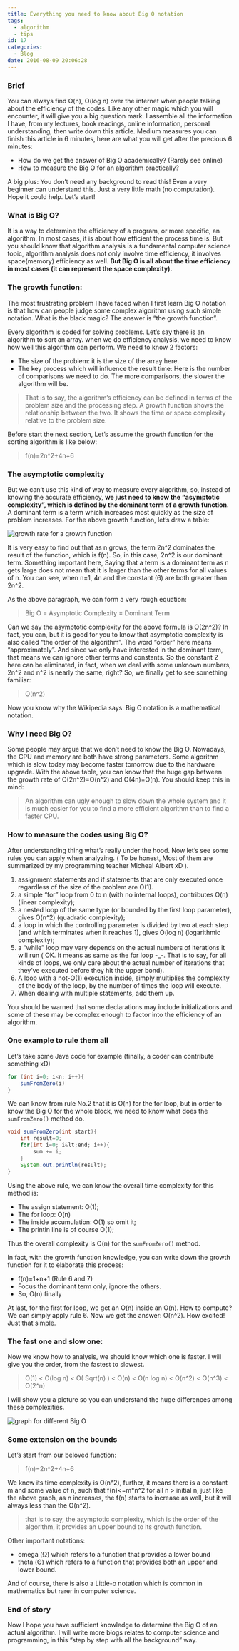```yaml
---
title: Everything you need to know about Big O notation
tags:
  - algorithm
  - tips
id: 17
categories:
  - Blog
date: 2016-08-09 20:06:28
---
```


### Brief

You can always find O(n), O(log n) over the internet when people talking about the efficiency of the codes. Like any other magic which you will encounter, it will give you a big question mark. I assemble all the information I have, from my lectures, book readings, online information, personal understanding, then write down this article. Medium measures you can finish this article in 6 minutes, here are what you will get after the precious 6 minutes:

*   How do we get the answer of Big O academically? (Rarely see online)
*   How to measure the Big O for an algorithm practically?

A big plus: You don’t need any background to read this! Even a very beginner can understand this. Just a very little math (no computation). Hope it could help. Let’s start!

<!--more-->

### What is Big O?

It is a way to determine the efficiency of a program, or more specific, an algorithm. In most cases, it is about how efficient the process time is. But you should know that algorithm analysis is a fundamental computer science topic, algorithm analysis does not only involve time efficiency, it involves space(memory) efficiency as well. **But Big O is all about the time efficiency in most cases (it can represent the space complexity).**

### The growth function:

The most frustrating problem I have faced when I first learn Big O notation is that how can people judge some complex algorithm using such simple notation. What is the black magic? The answer is “the growth function”.

Every algorithm is coded for solving problems. Let’s say there is an algorithm to sort an array. when we do efficiency analysis, we need to know how well this algorithm can perform. We need to know 2 factors:

*   The size of the problem: it is the size of the array here.
*   The key process which will influence the result time: Here is the number of comparisons we need to do. The more comparisons, the slower the algorithm will be.

> That is to say, the algorithm’s efficiency can be defined in terms of the problem size and the processing step. A growth function shows the relationship between the two. It shows the time or space complexity relative to the problem size.

Before start the next section, Let’s assume the growth function for the sorting algorithm is like below:

> f(n)=2n^2+4n+6

### The asymptotic complexity

But we can’t use this kind of way to measure every algorithm, so, instead of knowing the accurate efficiency, **we just need to know the “asymptotic complexity”, which is defined by the dominant term of a growth function.** A dominant term is a term which increases most quickly as the size of problem increases. For the above growth function, let’s draw a table:

![growth rate for a growth function](https://cdn-images-1.medium.com/max/800/1*G3EDX4tBE8yCBu2zW23mQA.jpeg)

It is very easy to find out that as n grows, the term 2n^2 dominates the result of the function, which is f(n). So, in this case, 2n^2 is our dominant term. Something important here, Saying that a term is a dominant term as n gets large does not mean that it is larger than the other terms for all values of n. You can see, when n=1, 4n and the constant (6) are both greater than 2n^2.

As the above paragraph, we can form a very rough equation:

> Big O = Asymptotic Complexity = Dominant Term

Can we say the asymptotic complexity for the above formula is O(2n^2)? In fact, you can, but it is good for you to know that asymptotic complexity is also called “the order of the algorithm”. The word “order” here means “approximately”. And since we only have interested in the dominant term, that means we can ignore other terms and constants. So the constant 2 here can be eliminated, in fact, when we deal with some unknown numbers, 2n^2 and n^2 is nearly the same, right? So, we finally get to see something familiar:

> O(n^2)

Now you know why the Wikipedia says: Big O notation is a mathematical notation.

### Why I need Big O?

Some people may argue that we don’t need to know the Big O. Nowadays, the CPU and memory are both have strong parameters. Some algorithm which is slow today may become faster tomorrow due to the hardware upgrade. With the above table, you can know that the huge gap between the growth rate of O(2n^2)=O(n^2) and O(4n)=O(n). You should keep this in mind:

> An algorithm can ugly enough to slow down the whole system and it is much easier for you to find a more efficient algorithm than to find a faster CPU.

### How to measure the codes using Big O?

After understanding thing what’s really under the hood. Now let’s see some rules you can apply when analyzing. ( To be honest, Most of them are summarized by my programming teacher Micheal Albert xD ).

1.  assignment statements and if statements that are only executed once regardless of the size of the problem are O(1).
2.  a simple “for” loop from 0 to n (with no internal loops), contributes O(n) (linear complexity);
3.  a nested loop of the same type (or bounded by the first loop parameter), gives O(n^2) (quadratic complexity);
4.  a loop in which the controlling parameter is divided by two at each step (and which terminates when it reaches 1), gives O(log n) (logarithmic complexity);
5.  a “while” loop may vary depends on the actual numbers of iterations it will run ( OK. It means as same as the for loop -\_-. That is to say, for all kinds of loops, we only care about the actual number of iterations that they’ve executed before they hit the upper bond).
6.  A loop with a not-O(1) execution inside, simply multiplies the complexity of the body of the loop, by the number of times the loop will execute.
7.  When dealing with multiple statements, add them up.

You should be warned that some declarations may include initializations and some of these may be complex enough to factor into the efficiency of an algorithm.

### One example to rule them all

Let’s take some Java code for example (finally, a coder can contribute something xD)

```java
for (int i=0; i<n; i++){
    sumFromZero(i)
}
```

We can know from rule No.2 that it is O(n) for the for loop, but in order to know the Big O for the whole block, we need to know what does the `sumFromZero()` method do.

```java
void sumFromZero(int start){
    int result=0;
    for(int i=0; i&lt;end; i++){
        sum += i;
    }
    System.out.println(result);
}
```

Using the above rule, we can know the overall time complexity for this method is:

*   The assign statement: O(1);
*   The for loop: O(n)
*   The inside accumulation: O(1) so omit it;
*   The println line is of course O(1);

Thus the overall complexity is O(n) for the `sumFromZero()` method.

In fact, with the growth function knowledge, you can write down the growth function for it to elaborate this process:

*   f(n)=1+n+1 (Rule 6 and 7)
*   Focus the dominant term only, ignore the others.
*   So, O(n) finally

At last, for the first for loop, we get an O(n) inside an O(n). How to compute? We can simply apply rule 6\. Now we get the answer: O(n^2). How excited! Just that simple.

### The fast one and slow one:

Now we know how to analysis, we should know which one is faster. I will give you the order, from the fastest to slowest.

> O(1) &lt; O(log n) &lt; O( Sqrt(n) ) &lt; O(n) &lt; O(n log n) &lt; O(n^2) &lt; O(n^3) &lt; O(2^n)

I will show you a picture so you can understand the huge differences among these complexities.

![graph for different Big O](https://cdn-images-1.medium.com/max/800/1*wnoU5pp2sKf0ZQbgUFfSJg.jpeg)

### Some extension on the bounds

Let’s start from our beloved function:

> f(n)=2n^2+4n+6

We know its time complexity is O(n^2), further, it means there is a constant m and some value of n, such that f(n)&lt;=m*n^2 for all n &gt; initial n, just like the above graph, as n increases, the f(n) starts to increase as well, but it will always less than the O(n^2).

> that is to say, the asymptotic complexity, which is the order of the algorithm, it provides an upper bound to its growth function.

Other important notations:

*   omega (Ω) which refers to a function that provides a lower bound
*   theta (Θ) which refers to a function that provides both an upper and lower bound.

And of course, there is also a Little-o notation which is common in mathematics but rarer in computer science.

### End of story

Now I hope you have sufficient knowledge to determine the Big O of an actual algorithm.
I will write more blogs relates to computer science and programming, in this “step by step with all the background” way.
